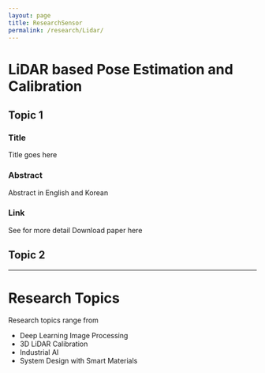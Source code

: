 ```yaml
---
layout: page
title: ResearchSensor
permalink: /research/Lidar/
---
```




# LiDAR based Pose Estimation and Calibration

## Topic 1
### Title
Title goes here
### Abstract
Abstract in English and Korean

### Link
See for more detail
Download paper here

## Topic 2

***

# Research Topics

Research topics range from 
* Deep Learning Image Processing
* 3D LiDAR Calibration
* Industrial AI
* System Design with Smart Materials

